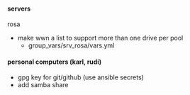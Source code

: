 #### servers
rosa
- make wwn a list to support more than one drive per pool
  - group_vars/srv_rosa/vars.yml

#### personal computers (karl, rudi)
- gpg key for git/github (use ansible secrets)
- add samba share
